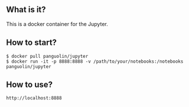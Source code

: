 ## What is it?

This is a docker container for the Jupyter.


## How to start?

```
$ docker pull panguolin/jupyter
$ docker run -it -p 8888:8888 -v /path/to/your/notebooks:/notebooks panguolin/jupyter
```


## How to use?

```
http://localhost:8888
```
